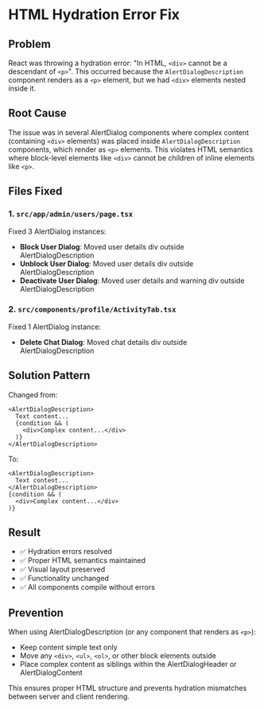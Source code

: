 # HTML Hydration Error Fix

## Problem
React was throwing a hydration error: "In HTML, `<div>` cannot be a descendant of `<p>`". This occurred because the `AlertDialogDescription` component renders as a `<p>` element, but we had `<div>` elements nested inside it.

## Root Cause
The issue was in several AlertDialog components where complex content (containing `<div>` elements) was placed inside `AlertDialogDescription` components, which render as `<p>` elements. This violates HTML semantics where block-level elements like `<div>` cannot be children of inline elements like `<p>`.

## Files Fixed

### 1. `src/app/admin/users/page.tsx`
Fixed 3 AlertDialog instances:
- **Block User Dialog**: Moved user details div outside AlertDialogDescription
- **Unblock User Dialog**: Moved user details div outside AlertDialogDescription  
- **Deactivate User Dialog**: Moved user details and warning div outside AlertDialogDescription

### 2. `src/components/profile/ActivityTab.tsx`
Fixed 1 AlertDialog instance:
- **Delete Chat Dialog**: Moved chat details div outside AlertDialogDescription

## Solution Pattern
Changed from:
```tsx
<AlertDialogDescription>
  Text content...
  {condition && (
    <div>Complex content...</div>
  )}
</AlertDialogDescription>
```

To:
```tsx
<AlertDialogDescription>
  Text content...
</AlertDialogDescription>
{condition && (
  <div>Complex content...</div>
)}
```

## Result
- ✅ Hydration errors resolved
- ✅ Proper HTML semantics maintained
- ✅ Visual layout preserved
- ✅ Functionality unchanged
- ✅ All components compile without errors

## Prevention
When using AlertDialogDescription (or any component that renders as `<p>`):
- Keep content simple text only
- Move any `<div>`, `<ul>`, `<ol>`, or other block elements outside
- Place complex content as siblings within the AlertDialogHeader or AlertDialogContent

This ensures proper HTML structure and prevents hydration mismatches between server and client rendering.